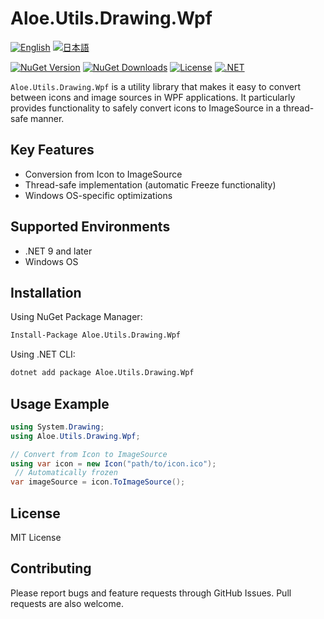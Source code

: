 # Aloe.Utils.Drawing.Wpf

[![English](https://img.shields.io/badge/Language-English-blue)](./README.md)
[![日本語](https://img.shields.io/badge/言語-日本語-blue)](./README.ja.md)

[![NuGet Version](https://img.shields.io/nuget/v/Aloe.Utils.Drawing.Wpf.svg)](https://www.nuget.org/packages/Aloe.Utils.Drawing.Wpf)
[![NuGet Downloads](https://img.shields.io/nuget/dt/Aloe.Utils.Drawing.Wpf.svg)](https://www.nuget.org/packages/Aloe.Utils.Drawing.Wpf)
[![License](https://img.shields.io/github/license/ted-sharp/aloe-utils-drawing-wpf.svg)](LICENSE)
[![.NET](https://img.shields.io/badge/.NET-9.0-blue.svg)](https://dotnet.microsoft.com/download/dotnet/9.0)

`Aloe.Utils.Drawing.Wpf` is a utility library that makes it easy to convert between icons and image sources in WPF applications.
It particularly provides functionality to safely convert icons to ImageSource in a thread-safe manner.

## Key Features

* Conversion from Icon to ImageSource
* Thread-safe implementation (automatic Freeze functionality)
* Windows OS-specific optimizations

## Supported Environments

* .NET 9 and later
* Windows OS

## Installation

Using NuGet Package Manager:

```cmd
Install-Package Aloe.Utils.Drawing.Wpf
```

Using .NET CLI:

```cmd
dotnet add package Aloe.Utils.Drawing.Wpf
```

## Usage Example

```csharp
using System.Drawing;
using Aloe.Utils.Drawing.Wpf;

// Convert from Icon to ImageSource
using var icon = new Icon("path/to/icon.ico");
 // Automatically frozen
var imageSource = icon.ToImageSource();
```

## License

MIT License

## Contributing

Please report bugs and feature requests through GitHub Issues. Pull requests are also welcome.

